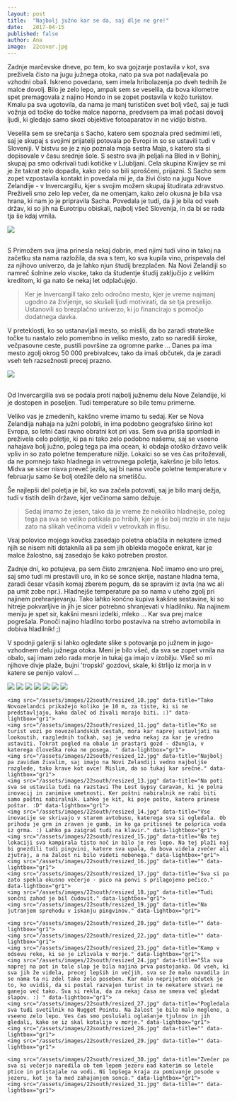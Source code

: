 ```yaml
---
layout: post
title:  "Najbolj južno kar se da, saj dlje ne gre!"
date:   2017-04-15
published: false
author: Ana
image:  22cover.jpg
---
```


<p class="intro"><span class="dropcap">Z</span>adnje marčevske dneve, po tem, ko sva gojzarje postavila v kot, sva preživela čisto na jugu južnega otoka, nato pa sva pot nadaljevala po vzhodni obali. Iskreno povedano, sem imela hribolazenja po dveh tednih že malce dovolj. Bilo je zelo lepo, ampak sem se veselila, da bova kilometre spet premagovala z najino Hondo in se zopet postavila v kožo turistov. Kmalu pa sva ugotovila, da nama je manj turističen svet bolj všeč, saj je tudi vožnja od točke do točke malce naporna, predvsem pa imaš počasi dovolj ljudi, ki gledajo samo skozi objektive fotoaparatov in ne vidijo bistva.</p>

Veselila sem se srečanja s Sacho, katero sem spoznala pred sedmimi leti, saj je skupaj s svojimi prijatelji potovala po Evropi in so se ustavili tudi v Sloveniji. V bistvu se je z njo poznala moja sestra Maja, s katero sta si dopisovale v času srednje šole. S sestro sva jih peljali na Bled in v Bohinj, skupaj pa smo odkrivali tudi kotičke v LJubljani. Cela skupina Kiwijev se mi je že takrat zelo dopadla, kako zelo so bili sproščeni, prijazni. S Sacho sem zopet vzpostavila kontakt in povedala mi je, da živi čisto na jugu Nove Zelandije - v Invercargillu, kjer s svojim možem skupaj študirata zdravstvo. Preživeli smo zelo lep večer, da ne omenjam, kako zelo okusna je bila vsa hrana, ki nam jo je pripravila Sacha. Povedala je tudi, da ji je bila od vseh držav, ki so jih na Eurotripu obiskali, najbolj všeč Slovenija, in da bi se rada tja še kdaj vrnila. 

<div class="photoset-grid" data-layout="1">
    <img src="/assets/images/22south/resized_01.jpg" data-title="Malo smo čudno zalimani, ker je bilo že malce pozno, ko je padla ideja, da naredimo eno fotko za spomin.:)" data-lightbox="gr1">
</div><br/>

S Primožem sva jima prinesla nekaj dobrin, med njimi tudi vino in takoj na začetku sta nama razložila, da sva s tem, ko sva kupila vino, prispevala del za njihovo univerzo, da je lahko njun študij brezplačen. Na Novi Zelandiji so namreč šolnine zelo visoke, tako da študentje študij zaključijo z velikim kreditom, ki ga nato še nekaj let odplačujejo. 

<blockquote>Ker je Invercargill tako zelo odročno mesto, kjer je vreme najmanj ugodno za življenje, so skušali ljudi motivirati, da se tja preselijo. Ustanovili so brezplačno univerzo, ki jo financirajo s pomočjo dodatnega davka.</blockquote>


V preteklosti, ko so ustanavljali mesto, so mislili, da bo zaradi strateške točke tu nastalo zelo pomembno in veliko mesto, zato so naredili široke, večpasovne ceste, pustili površine za ogromne parke ... Danes pa ima mesto zgolj okrog 50 000 prebivalcev, tako da imaš občutek, da je zaradi vseh teh razsežnosti precej prazno.

<div class="photoset-grid" data-layout="1">
    <img src="/assets/images/22south/resized_02.jpg" data-title="Široke dvopasovne ceste, ki jih ločuje zeleni pas, kakšne gneče pa ne vidiš." data-lightbox="gr1">
</div><br/>

Od Invercargilla sva se podala proti najbolj južnemu delu Nove Zelandije, ki je dostopen in poseljen. Tudi temperature so bile temu primerne. 

Veliko vas je zmedenih, kakšno vreme imamo tu sedaj. Ker se Nova Zelandija nahaja na južni polobli, in ima podobno geografsko širino kot Evropa, so letni časi ravno obratni kot pri vas. Sem sva prišla spomladi in preživela celo poletje, ki pa ni tako zelo podobno našemu, saj se vseeno nahajava bolj južno, poleg tega pa ima ocean, ki obdaja otoško državo velik vpliv in so zato poletne temperature nižje. Lokalci so se ves čas pritoževali, da ne pomnejo tako hladnega in vetrovnega poletja, kakršno je bilo letos. Midva se sicer nisva preveč jezila, saj bi nama vroče poletne temperature v februarju samo še bolj otežile delo na smetišču.

Še najlepši del poletja je bil, ko sva začela potovati, saj je bilo manj dežja, tudi v tistih delih države, kjer večinoma samo dežuje. 

<blockquote>Sedaj imamo že jesen, tako da je vreme že nekoliko hladnejše, poleg tega pa sva se veliko potikala po hribih, kjer je še bolj mrzlo in ste naju zato na slikah večinoma videli v vetrovkah in flisu. </blockquote>

Vsaj polovico mojega kovčka zasedajo poletna oblačila in nekatere izmed njih se nisem niti dotaknila ali pa sem jih oblekla mogoče enkrat, kar je malce žalostno, saj zasedajo še kako potreben prostor. 

Zadnje dni, ko potujeva, pa sem čisto zmrznjena. Noč imamo eno uro prej, saj smo tudi mi prestavili uro, in ko se sonce skrije, nastane hladna tema, zaradi česar včasih komaj zberem pogum, da se spravim iz avta (na wc ali pa umit zobe npr.). Hladnejše temperature pa so nama v uteho zgolj pri najinem prehranjevanju. Tako lahko končno kupiva kakšne sestavine, ki so hitreje pokvarljive in jih je sicer potrebno shranjevati v hladilniku. Na najinem meniju je spet sir, kakšni mesni izdelki, mleko ... Kar sva prej malce pogrešala. Ponoči najino hladilno torbo postaviva na streho avtomobila in dobiva hladilnik! ;)

V spodnji galeriji si lahko ogledate slike s potovanja po južnem in jugo-vzhodnem delu južnega otoka. Meni je bilo všeč, da sva se zopet vrnila na obalo, saj imam zelo rada morje in tukaj ga imajo v izobilju. Všeč so mi njihove divje plaže, bujni 'tropski' gozdovi, skale, ki štrlijo iz morja in v katere se penijo valovi ...


<div class="photoset-grid" data-layout="3333132323">
    <img src="/assets/images/22south/resized_03.jpg" data-title="Razgledna točka na Bluffu, v daljavi se vidi Steward Island, ki ga žal nisva obiskala. Na njem je tudi en Great Walk, ponoči pa lahko vidiš Kiwije-ptico, če imaš srečo." data-lightbox="gr1">
    <img src="/assets/images/22south/resized_04.jpg" data-title="Stirling point pri Bluffu, oziroma najbolj južna dostopna točka Nove Zelandije. Od vas sva oddaljena okrog 18 000 km! :O " data-lightbox="gr1">
    <img src="/assets/images/22south/resized_05.jpg" data-title="Zraven je bila ta ogromna 'ketna' in nisi taprav turist, če ne splezaš nanjo. :D" data-lightbox="gr1">
    <img src="/assets/images/22south/resized_06.jpg" data-title="" data-lightbox="gr1">
    <img src="/assets/images/22south/resized_07.jpg" data-title="Waipapa point - na tem delu se je v 19. stoletju zgodila najbolj tragična nesreča na morju, saj je potonila ladja z več sto ljudmi. Takoj po nesreči so zgradili svetilnik, ki je opozarjal ladje na bližino obale." data-lightbox="gr1">
    <img src="/assets/images/22south/resized_08.jpg" data-title="Tam pa sva zraven svetilnika prvič videla morskega leva, ki se je ravno prebudil. " data-lightbox="gr1">
    <img src="/assets/images/22south/resized_09.jpg" data-title="V Curio Bayu sva raziskovala ostanke fosiliziranih dreves. Vzorci le teh se še vedno vidijo v skalah." data-lightbox="gr1">

    <img src="/assets/images/22south/resized_10.jpg" data-title="Tako Novozelandci prikažejo koliko je 10 m, za tiste, ki si ne predstavljajo, kako daleč od živali morajo biti. :)" data-lightbox="gr1">
    <img src="/assets/images/22south/resized_11.jpg" data-title="Ko se turist vozi po novozelandskih cestah, mora kar naprej ustavljati na lookoutih, razglednih točkah, saj je vedno nekaj za kar je vredno ustaviti. Tokrat pogled na obalo in prastari gozd - džungla, v katerega človeška roka ne posega. " data-lightbox="gr1">
    <img src="/assets/images/22south/resized_12.jpg" data-title="Najbolj pa zavidam živalim, saj imajo na Novi Zelandiji vedno najboljše razglede, tako krave kot ovce! Mislim, da so tukaj kar srečne." data-lightbox="gr1">
    <img src="/assets/images/22south/resized_13.jpg" data-title="Na poti sva se ustavila tudi na razstavi The Lost Gypsy Caravan, ki je polna inovacij in zanimive umetnosti. Ker poštni nabiralnik ne rabi biti samo poštni nabiralnik. Lahko je kit, ki poje pošto, katero prinese poštar. :D" data-lightbox="gr1">
    <img src="/assets/images/22south/resized_14.jpg" data-title="Vse inovacije se skrivajo v starem avtobusu, katerega sva si ogledala. Ob prihodu je grm in zraven je gumb, in ko ga pritisneš te pošprica voda iz grma. :) Lahko pa zaigraš tudi na klavir." data-lightbox="gr1">
    <img src="/assets/images/22south/resized_15.jpg" data-title="Na tej lokaciji sva kampirala tisto noč in bilo je res lepo. Na tej plaži naj bi gnezdili tudi pingvini, katere sva upala, da bova videla zvečer ali zjutraj, a na žalost ni bilo videti nobenega." data-lightbox="gr1">
    <img src="/assets/images/22south/resized_16.jpg" data-title="" data-lightbox="gr1">
    <img src="/assets/images/22south/resized_17.jpg" data-title="Sva si pa zato spekla okusno večerjo - pico na ponvi s prilagojeno pečico." data-lightbox="gr1">
    <img src="/assets/images/22south/resized_18.jpg" data-title="Tudi sončni zahod je bil čudovit." data-lightbox="gr1">
    <img src="/assets/images/22south/resized_19.jpg" data-title="Na jutranjem sprehodu v iskanju pingvinov." data-lightbox="gr1">

    <img src="/assets/images/22south/resized_20.jpg" data-title="" data-lightbox="gr1">
    <img src="/assets/images/22south/resized_22.jpg" data-title="" data-lightbox="gr1">
    <img src="/assets/images/22south/resized_23.jpg" data-title="Kamp v odsevu reke, ki se je izlivala v morje." data-lightbox="gr1">
    <img src="/assets/images/22south/resized_24.jpg" data-title="Šla sva naprej na pot in tole slap je bila najina prva postojanka. Od vseh, ki sva jih že videla, precej lepših in večjih, sva se že malo navadila in se nama ta ni zdel tako zelo poseben. Kar malo neprijeten občutek je to, ko uvidiš, da si postal razvajen turist in te nekatere stvari ne ganejo več tako. Sva si rekla, da za nekaj časa ne smeva več gledat slapov. :) " data-lightbox="gr1">
    <img src="/assets/images/22south/resized_27.jpg" data-title="Pogledala sva tudi svetilnik na Nugget Pointu. Na žalost je bilo malo megleno, a vseeno zelo lepo. Ves čas smo poslušali oglašanje tjulnov in jih gledali, kako se iz skal kotalijo v morje." data-lightbox="gr1">
    <img src="/assets/images/22south/resized_26.jpg" data-title="" data-lightbox="gr1">
    <img src="/assets/images/22south/resized_29.jpg" data-title="" data-lightbox="gr1">

    <img src="/assets/images/22south/resized_30.jpg" data-title="Zvečer pa sva si večerjo naredila ob tem lepem jezeru nad katerim so letele ptice in pristajale na vodi. Ni lepšega kraja za pomivanje posode v jezeru, kot je ta med zahajanjem sonca." data-lightbox="gr1">
    <img src="/assets/images/22south/resized_31.jpg" data-title="" data-lightbox="gr1">
</div><br/>